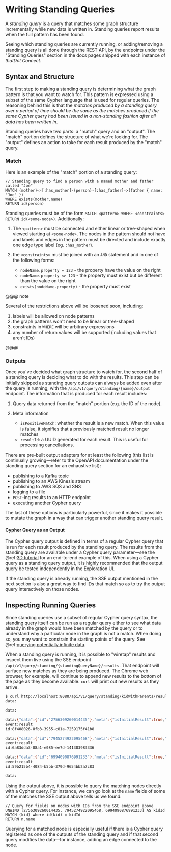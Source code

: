 # Writing Standing Queries

A _standing query_ is a query that matches some graph structure incrementally while new data is written in. Standing queries report results when the full pattern has been found.

Seeing which standing queries are currently running, or adding/removing a standing query is all done through the REST API, by the endpoints under the "Standing Queries" section in the docs pages shipped with each instance of _thatDot Connect_.

## Syntax and Structure

The first step to making a standing query is determining what the graph pattern is that you
want to watch for. This pattern is expressed using a subset of the same Cypher language that
is used for regular queries. The reasoning behind this is that the _matches produced by a standing
query over a period of time should be the same as the matches produced if the same Cypher query had
been issued in a non-standing fashion after all data has been written in_.

Standing queries have two parts: a "match" query and an "output". The "match" portion defines the structure of what we're looking for. The "output" defines an action to take for each result produced by the "match" query.

### Match

Here is an example of the "match" portion of a standing query:

```cypher
// Standing query to find a person with a named mother and father called "Joe"
MATCH (mother)<-[:has_mother]-(person)-[:has_father]->(father { name: "Joe" })
WHERE exists(mother.name)
RETURN id(person)
```

Standing queries must be of the form `MATCH <pattern> WHERE <constraints> RETURN id(<some-node>)`.
Additionally:

  1. The `<pattern>` must be connected and either linear or tree-shaped when viewed starting at `<some-node>`. The
     nodes in the pattern should not have and labels and edges in the pattern must be directed and
     include exactly one edge type label (eg. `:has_mother`).

  2. the `<constraints>` must be joined with an `AND` statement and in one of the following forms:

     * `nodeName.property = 123` - the property have the value on the right
     * `nodeName.property <> 123` - the property must exist but be different than the value on the right
     * `exists(nodeName.property)` - the property must exist

@@@ note

Several of the restrictions above will be loosened soon, including:

  1. labels will be allowed on node patterns
  2. the graph patterns won't need to be linear or tree-shaped
  3. constraints in `WHERE` will be arbitrary expressions
  4. any number of return values will be supported (including values that aren't IDs)

@@@

### Outputs

Once you've decided what graph structure to watch for, the second half of a standing query is
deciding what to do with the results. This step can be initially skipped as standing query outputs
can always be added even after the query is running, with the `/api/v1/query/standing/{name}/output`
endpoint. The information that is produced for each result includes:

 1. Query data returned from the "match" portion (e.g. the ID of the node).

 2. Meta information

    * `isPositiveMatch`: whether the result is a new match. When this value is false, it signifies that a previously matched result no longer matches
    * `resultId`: a UUID generated for each result. This is useful for processing cancellations.

There are pre-built output adapters for at least the following (this list is continually growing—refer
to the OpenAPI documentation under the standing query section for an exhaustive list):

  * publishing to a Kafka topic
  * publishing to an AWS Kinesis stream
  * publishing to AWS SQS and SNS
  * logging to a file
  * `POST`-ing results to an HTTP endpoint
  * executing another Cypher query

The last of these options is particularly powerful, since it makes it possible to mutate the graph
in a way that can trigger another standing query result.

#### Cypher Query as an Output

The Cypher query output is defined in terms of a regular Cypher query that is run for each result
produced by the standing query. The results from the standing query are available under a Cypher
query parameter—see the @ref:[3D tutorial](3d_data_ingest_sq.md) for an end-to-end example of
this. When using a Cypher query as a standing query output, it is highly recommended that the output
query be tested independently in the Exploration UI.

If the standing query is already running, the SSE output mentioned in the next section is also a
great way to find IDs that match so as to try the output query interactively on those nodes.

## Inspecting Running Queries

Since standing queries use a subset of regular Cypher query syntax, the standing query itself can
be run as a regular query either to see what data already in the graph would have been matched by the query or to
understand why a particular node in the graph is not a match. When doing so, you may want to constrain the starting points of
the query. See @ref:[querying potentially infinite data](querying_potentially_infinite_data.md).

When a standing query is running, it is possible to "wiretap" results and inspect them live using the SSE endpoint
`/api/v1/query/standing/{standingQueryName}/results`. That endpoint will surface new matches as
they are being produced. The Chrome web browser, for example, will continue to append new results to the bottom
of the page as they become available. `curl` will print out new results as they arrive.

```bash
$ curl http://localhost:8080/api/v1/query/standing/kidWithParents/results
data:

data:

data:{"data":{"id":"2756309260014435"},"meta":{"isInitialResult":true,"isPositiveMatch":true,"resultId":"8f408026-8fb3-3955-c81a-7259175f41b8"}}
event:result
id:8f408026-8fb3-3955-c81a-7259175f41b8

data:{"data":{"id":"7945274922095468"},"meta":{"isInitialResult":true,"isPositiveMatch":true,"resultId":"6a83dda3-08a1-e085-ee7d-14138398f336"}}
event:result
id:6a83dda3-08a1-e085-ee7d-14138398f336

data:{"data":{"id":"6994090876991233"},"meta":{"isInitialResult":true,"isPositiveMatch":true,"resultId":"59b215b4-4084-b5bb-379d-9654bb2a7c83"}}
event:result
id:59b215b4-4084-b5bb-379d-9654bb2a7c83

data:
```

Using the output above, it is possible to query the matching nodes directly with a Cypher query.
For instance, we can go look at the `name` fields of some of the matches the SSE output above tells
us we found:

```cypher
// Query for fields on nodes with IDs from the SSE endpoint above
UNWIND [2756309260014435, 7945274922095468, 6994090876991233] AS kidId
MATCH (kid) where id(kid) = kidId
RETURN n.name
```

Querying for a matched node is especially useful if there is a Cypher query registered as one of the
outputs of the standing query and if that second query modifies the data—for instance, adding an
edge connected to the node.
